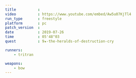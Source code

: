 ```yaml
---
title          :
video          : https://www.youtube.com/embed/Aw5u07KjTl4
run_type       : freestyle
platform       : pc
patch_version  : 
date           : 2019-07-26
time           : 05'48"03
quest          : 9★-the-heralds-of-destruction-cry

runners:
    - tritran

weapons:
    - bow
---
```

